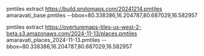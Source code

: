 pmtiles extract https://build.protomaps.com/20241214.pmtiles
amaravati_base.pmtiles --bbox=80.338386,16.204787,80.687029,16.582957

pmtiles extract
https://overturemaps-tiles-us-west-2-beta.s3.amazonaws.com/2024-11-13/places.pmtiles
amaravati_places_2024-11-13.pmtiles
--bbox=80.338386,16.204787,80.687029,16.582957

